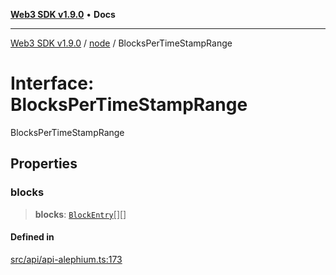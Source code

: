 [**Web3 SDK v1.9.0**](../../../README.md) • **Docs**

***

[Web3 SDK v1.9.0](../../../globals.md) / [node](../README.md) / BlocksPerTimeStampRange

# Interface: BlocksPerTimeStampRange

BlocksPerTimeStampRange

## Properties

### blocks

> **blocks**: [`BlockEntry`](BlockEntry.md)[][]

#### Defined in

[src/api/api-alephium.ts:173](https://github.com/Mystic-Nayy/alephium-web3/blob/c1afd789a197ce5fe21f08c2965942090157c33d/packages/web3/src/api/api-alephium.ts#L173)
